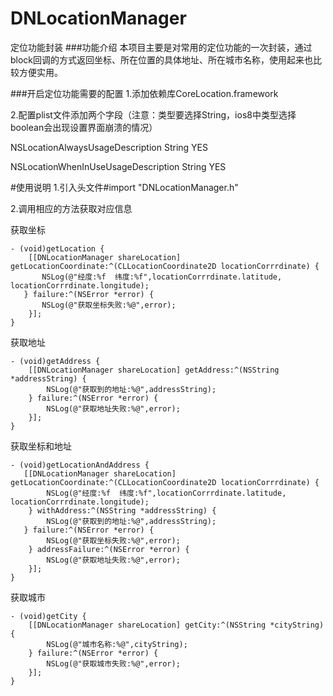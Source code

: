# DNLocationManager
定位功能封装
###功能介绍
本项目主要是对常用的定位功能的一次封装，通过block回调的方式返回坐标、所在位置的具体地址、所在城市名称，使用起来也比较方便实用。

###开启定位功能需要的配置
1.添加依赖库CoreLocation.framework

2.配置plist文件添加两个字段（注意：类型要选择String，ios8中类型选择boolean会出现设置界面崩溃的情况）

NSLocationAlwaysUsageDescription      String     YES

NSLocationWhenInUseUsageDescription   String     YES

#使用说明
1.引入头文件#import "DNLocationManager.h"

2.调用相应的方法获取对应信息

获取坐标
      
    - (void)getLocation {
        [[DNLocationManager shareLocation] getLocationCoordinate:^(CLLocationCoordinate2D locationCorrrdinate) {
           NSLog(@"经度:%f  纬度:%f",locationCorrrdinate.latitude, locationCorrrdinate.longitude);
       } failure:^(NSError *error) {
           NSLog(@"获取坐标失败:%@",error);
        }];
    }


获取地址
    
    - (void)getAddress {
        [[DNLocationManager shareLocation] getAddress:^(NSString *addressString) {
            NSLog(@"获取到的地址:%@",addressString);
        } failure:^(NSError *error) {
            NSLog(@"获取地址失败:%@",error);
        }];
    }


获取坐标和地址
    
    - (void)getLocationAndAddress {
       [[DNLocationManager shareLocation] getLocationCoordinate:^(CLLocationCoordinate2D locationCorrrdinate) {
            NSLog(@"经度:%f  纬度:%f",locationCorrrdinate.latitude, locationCorrrdinate.longitude);
        } withAddress:^(NSString *addressString) {
            NSLog(@"获取到的地址:%@",addressString);
       } failure:^(NSError *error) {
            NSLog(@"获取坐标失败:%@",error);
        } addressFailure:^(NSError *error) {
            NSLog(@"获取地址失败:%@",error);
        }];
    }
    

 获取城市
    
    - (void)getCity {
        [[DNLocationManager shareLocation] getCity:^(NSString *cityString) {
            NSLog(@"城市名称:%@",cityString);
        } failure:^(NSError *error) {
            NSLog(@"获取城市失败:%@",error);
        }];
    }
